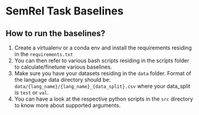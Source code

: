 # SemRel Task Baselines

## How to run the baselines?

1. Create a virtualenv or a conda env and install the requirements residing in the `requirements.txt`
2. You can then refer to various bash scripts residing in the scripts folder to calculate/finetune various baselines.
3. Make sure you have your datasets residing in the `data` folder. Format of the language data directory should be: `data/{lang_name}/{lang_name}_{data_split}.csv` where your data_split is `test` or `val`.
4. You can have a look at the respective python scripts in the `src` directory to know more about supported arguments.